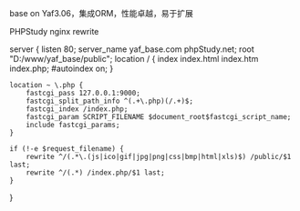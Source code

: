 base on Yaf3.06，集成ORM，性能卓越，易于扩展

PHPStudy nginx rewrite

server {
        listen       80;
        server_name  yaf_base.com phpStudy.net;
        root   "D:/www/yaf_base/public";
        location / {
            index  index.html index.htm index.php;
            #autoindex  on;
        }

	location ~ \.php {
		fastcgi_pass 127.0.0.1:9000;
		fastcgi_split_path_info ^(.+\.php)(/.+)$;
		fastcgi_index /index.php;
		fastcgi_param SCRIPT_FILENAME $document_root$fastcgi_script_name;
		include fastcgi_params;
	}

	if (!-e $request_filename) {
		rewrite ^/(.*\.(js|ico|gif|jpg|png|css|bmp|html|xls)$) /public/$1 last;
		rewrite ^/(.*) /index.php/$1 last;
	}
}

